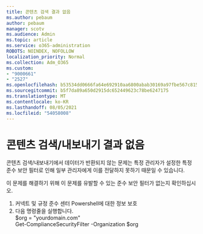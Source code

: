 ```yaml
---
title: 콘텐츠 검색 결과 없음
ms.author: pebaum
author: pebaum
manager: scotv
ms.audience: Admin
ms.topic: article
ms.service: o365-administration
ROBOTS: NOINDEX, NOFOLLOW
localization_priority: Normal
ms.collection: Adm_O365
ms.custom:
- "9000661"
- "2527"
ms.openlocfilehash: b53534dd0666fa64e692910aa6800abab30169a97fbe567c815ce6b948381a63
ms.sourcegitcommit: b5f7da89a650d2915dc652449623c78be6247175
ms.translationtype: MT
ms.contentlocale: ko-KR
ms.lasthandoff: 08/05/2021
ms.locfileid: "54058008"
---
```

# <a name="no-results-from-content-searchexports"></a>콘텐츠 검색/내보내기 결과 없음

콘텐츠 검색/내보내기에서 데이터가 반환되지 않는 문제는 특정 관리자가 설정한 특정 준수 보안 필터로 인해 일부 관리자에게 이를 전달하지 못하기 때문일 수 있습니다.

이 문제를 해결하기 위해 이 문제를 유발할 수 있는 준수 보안 필터가 없는지 확인하십시오.
1. 커넥트 및 규정 준수 센터 Powershell에 대한 정보 보호
2. 다음 명령줄을 실행합니다.
<br>$org = "yourdomain.com"
<br>Get-ComplianceSecurityFilter -Organization $org